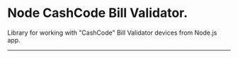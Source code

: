 # Node CashCode Bill Validator.

Library for working with "CashCode" Bill Validator devices from Node.js app.

---
